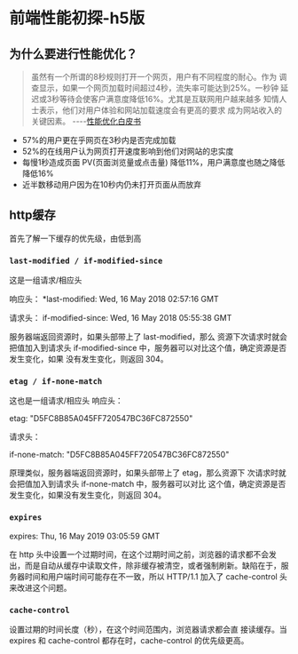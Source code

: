 # 前端性能初探-h5版

## 为什么要进⾏性能优化？
> 虽然有一个所谓的8秒规则打开一个网页，用户有不同程度的耐心。作为
调查显示，如果一个网页加载时间超过4秒，流失率可能达到25%。一秒钟
延迟或3秒等待会使客户满意度降低16%。尤其是互联网用户越来越多
知情人士表示，他们对用户体验和网站加载速度会有更高的要求 
成为网站收入的关键因素。
----[性能优化白皮书](https://www.cdnetworks.com/wp-content/uploads/2019/02/CDNetworks-Content-Acceleration-White-Paper.pdf)
- 57%的⽤户更在乎⽹⻚在3秒内是否完成加载
-  52%的在线⽤户认为⽹⻚打开速度影响到他们对⽹站的忠实度
- 每慢1秒造成⻚⾯ PV(页面浏览量或点击量) 降低11%，⽤户满意度也随之降低降低16%
- 近半数移动⽤户因为在10秒内仍未打开⻚⾯从⽽放弃

## http缓存
首先了解一下缓存的优先级，由低到高
###  `last-modified / if-modified-since`

这是⼀组请求/相应头

响应头：
*last-modified: Wed, 16 May 2018 02:57:16 GMT

请求头：
if-modified-since: Wed, 16 May 2018 05:55:38 GMT

服务器端返回资源时，如果头部带上了 last-modified，那么
资源下次请求时就会把值加⼊到请求头 if-modified-since
中，服务器可以对⽐这个值，确定资源是否发⽣变化，如果
没有发⽣变化，则返回 304。

### `etag / if-none-match`
这也是⼀组请求/相应头 响应头：

etag: "D5FC8B85A045FF720547BC36FC872550"

请求头：

if-none-match: "D5FC8B85A045FF720547BC36FC872550"

原理类似，服务器端返回资源时，如果头部带上了 etag，那么资源下
次请求时就会把值加⼊到请求头 if-none-match 中，服务器可以对⽐
这个值，确定资源是否发⽣变化，如果没有发⽣变化，则返回 304。

### `expires`
expires: Thu, 16 May 2019 03:05:59 GMT

在 http 头中设置⼀个过期时间，在这个过期时间之前，浏览器的请求都不会发出，⽽是⾃动从缓存中读取⽂件，除⾮缓存被清空，或者强制刷新。缺陷在于，服务器时间和⽤户端时间可能存在不⼀致，所以 HTTP/1.1 加⼊了 cache-control 头来改进这个问题。

### `cache-control`
设置过期的时间⻓度（秒），在这个时间范围内，浏览器请求都会直
接读缓存。当 expires 和 cache-control 都存在时，cache-control 的优先级更⾼。